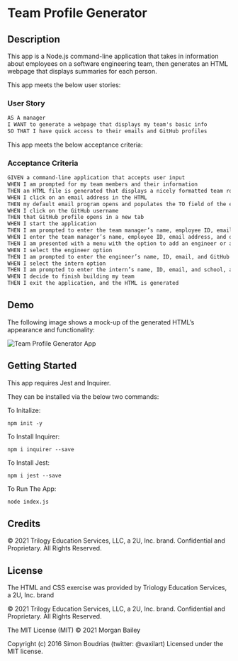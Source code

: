 # Team Profile Generator

## Description

This app is a Node.js command-line application that takes in information about employees on a software engineering team, then generates an HTML webpage that displays summaries for each person. 

This app meets the below user stories:

### User Story

```md
AS A manager
I WANT to generate a webpage that displays my team's basic info
SO THAT I have quick access to their emails and GitHub profiles
```

This app meets the below acceptance criteria:
### Acceptance Criteria

```md
GIVEN a command-line application that accepts user input
WHEN I am prompted for my team members and their information
THEN an HTML file is generated that displays a nicely formatted team roster based on user input
WHEN I click on an email address in the HTML
THEN my default email program opens and populates the TO field of the email with the address
WHEN I click on the GitHub username
THEN that GitHub profile opens in a new tab
WHEN I start the application
THEN I am prompted to enter the team manager’s name, employee ID, email address, and office number
WHEN I enter the team manager’s name, employee ID, email address, and office number
THEN I am presented with a menu with the option to add an engineer or an intern or to finish building my team
WHEN I select the engineer option
THEN I am prompted to enter the engineer’s name, ID, email, and GitHub username, and I am taken back to the menu
WHEN I select the intern option
THEN I am prompted to enter the intern’s name, ID, email, and school, and I am taken back to the menu
WHEN I decide to finish building my team
THEN I exit the application, and the HTML is generated
```

## Demo

The following image shows a mock-up of the generated HTML’s appearance and functionality:

![Team Profile Generator App](https://drive.google.com/file/d/1hVtfPv32mkrCosY8hbwwQCzjtgzDgsax/view?usp=sharing)





## Getting Started

This app requires Jest and Inquirer.

They can be installed via the below two commands:

To Initalize:
```
npm init -y
```

To Install Inquirer:
```
npm i inquirer --save
```

To Install Jest:
```
npm i jest --save
```

To Run The App:
```bash
node index.js
```


## Credits
© 2021 Trilogy Education Services, LLC, a 2U, Inc. brand. Confidential and Proprietary. All Rights Reserved.



## License
The HTML and CSS exercise was provided by Triology Education Services, a 2U, Inc. brand

© 2021 Trilogy Education Services, LLC, a 2U, Inc. brand. Confidential and Proprietary. All Rights Reserved.

The MIT License (MIT) © 2021 Morgan Bailey

Copyright (c) 2016 Simon Boudrias (twitter: @vaxilart) Licensed under the MIT license.